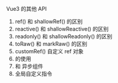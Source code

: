Vue3 的其他 API

1. ref() 和 shallowRef() 的区别
2. reactive() 和 shallowReactive() 的区别
3. readonly() 和 shallowReadonly() 的区别
4. toRaw() 和 markRaw() 的区别
5. customRef() 自定义 ref 对象
6. <Teleport> 的使用
7. <Suspense> 和 异步组件
8. 全局自定义指令
